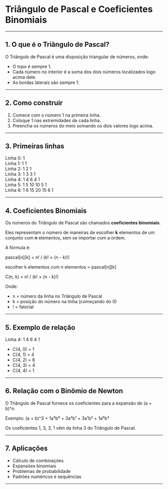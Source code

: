 # Triângulo de Pascal e Coeficientes Binomiais

---

## 1. O que é o Triângulo de Pascal?

O Triângulo de Pascal é uma disposição triangular de números, onde:

- O topo é sempre 1.
- Cada número no interior é a soma dos dois números localizados logo acima dele.
- As bordas laterais são sempre 1.

---

## 2. Como construir

1. Comece com o número 1 na primeira linha.
2. Coloque 1 nas extremidades de cada linha.
3. Preencha os números do meio somando os dois valores logo acima.

---

## 3. Primeiras linhas

Linha 0:                        1  
Linha 1:                      1   1  
Linha 2:                    1   2   1  
Linha 3:                  1   3   3   1  
Linha 4:                1   4   6   4   1  
Linha 5:              1   5  10  10   5   1  
Linha 6:            1   6  15  20  15   6   1  

---

## 4. Coeficientes Binomiais

Os números do Triângulo de Pascal são chamados **coeficientes binomiais**.

Eles representam o número de maneiras de escolher **k** elementos de um conjunto com **n** elementos, sem se importar com a ordem.


A fórmula é:

pascal[n][k] = n! / (k! × (n - k)!)

escolher k elementos com n elementos = pascal[n][k]

C(n, k) = n! / (k! × (n - k)!)

Onde:
- n = número da linha no Triângulo de Pascal
- k = posição do número na linha (começando do 0)
- ! = fatorial

---

## 5. Exemplo de relação


Linha 4: 1   4   6   4   1  
- C(4, 0) = 1  
- C(4, 1) = 4  
- C(4, 2) = 6  
- C(4, 3) = 4  
- C(4, 4) = 1  

---

## 6. Relação com o Binômio de Newton

O Triângulo de Pascal fornece os coeficientes para a expansão de (a + b)^n.

Exemplo:
(a + b)^3 = 1a³b⁰ + 3a²b¹ + 3a¹b² + 1a⁰b³

Os coeficientes 1, 3, 3, 1 vêm da linha 3 do Triângulo de Pascal.

---

## 7. Aplicações

- Cálculo de combinações
- Expansões binomiais
- Problemas de probabilidade
- Padrões numéricos e sequências

---
